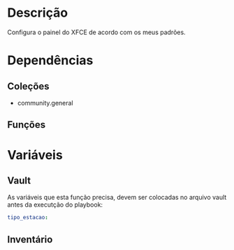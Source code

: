 # Descrição

Configura o painel do XFCE de acordo com os meus padrões.

# Dependências

## Coleções

- community.general

## Funções

# Variáveis

## Vault

As variáveis que esta função precisa, devem ser colocadas no arquivo vault antes da executção do playbook:

```yaml
tipo_estacao:
```

## Inventário